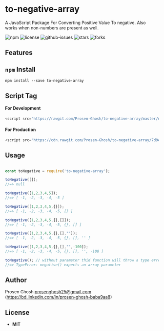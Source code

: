 # to-negative-array
A JavaScript Package For Converting Positive Value To negative. Also works when non-numbers are present as well.

![npm](https://img.shields.io/npm/v/to-negative-array.svg) ![license](https://img.shields.io/npm/l/to-negative-array.svg) ![github-issues](https://img.shields.io/github/issues/Prosen-Ghosh/to-negative-array.svg) 
![stars](https://img.shields.io/github/stars/Prosen-Ghosh/to-negative-array.svg)
![forks](https://img.shields.io/github/forks/Prosen-Ghosh/to-negative-array.svg)

## Features

## `npm` Install

`npm install --save to-negative-array`


## Script Tag

#### For Development
```js
<script src="https://rawgit.com/Prosen-Ghosh/to-negative-array/master/negative.js"></script>
```
#### For Production
```js
<script src="https://cdn.rawgit.com/Prosen-Ghosh/to-negative-array/7d9e5e1c/negative.js"></script>
```

## Usage

```js

const toNegative = require('to-negative-array');

toNegative([]);
//=> null

toNegative([1,2,3,4,5]);
//=> [ -1, -2, -3, -4, -5 ]

toNegative([1,2,3,4,5,{}]);
//=> [ -1, -2, -3, -4, -5, {} ]

toNegative([1,2,3,4,5,{},[]]);
//=> [ -1, -2, -3, -4, -5, {}, [] ]

toNegative([1,2,3,4,5,{},[],""]);
//=> [ -1, -2, -3, -4, -5, {}, [], '' ]

toNegative([1,2,3,4,5,{},[],"",-100]);
//=> [ -1, -2, -3, -4, -5, {}, [], '', -100 ]

toNegative(); // without parameter thid function will throw a type error
//=> TypeError: negative() expects an array parameter


```

## Author

Prosen Ghosh <prosenghosh25@gmail.com> (https://bd.linkedin.com/in/prosen-ghosh-baba9aa8)

## License

 - **MIT**
